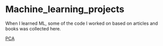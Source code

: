 # Machine_learning_projects
When I learned ML, some of the code I worked on based on articles and books was collected here.


[PCA](https://github.com/Lala2398/Machine-Learning-Portfolio/blob/main/Machine-Learning-Portfolio/Machine_learning_projects-main/PCA.ipynb)
